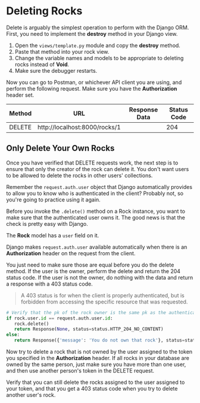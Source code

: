 # Deleting Rocks

Delete is arguably the simplest operation to perform with the Django ORM. First, you need to implement the **destroy** method in your Django view.

1. Open the `views/template.py` module and copy the **destroy** method.
2. Paste that method into your rock view.
3. Change the variable names and models to be appropriate to deleting rocks instead of **Void**.
4. Make sure the debugger restarts.

Now you can go to Postman, or whichever API client you are using, and perform the following request. Make sure you have the **Authorization** header set.

| Method | URL | Response Data | Status Code |
|--|--|--|--|
| DELETE | http://localhost:8000/rocks/1 |  | 204 |

## Only Delete Your Own Rocks

Once you have verified that DELETE requests work, the next step is to ensure that only the creator of the rock can delete it. You don't want users to be allowed to delete the rocks in other users' collections.

Remember the `request.auth.user` object that Django automatically provides to allow you to know who is authenticated in the client? Probably not, so you're going to practice using it again.

Before you invoke the `.delete()` method on a Rock instance, you want to make sure that the authenticated user owns it. The good news is that the check is pretty easy with Django.

The **Rock** model has a `user` field on it.

Django makes `request.auth.user` available automatically when there is an **Authorization** header on the request from the client.

You just need to make sure those are equal before you do the delete method. If the user is the owner, perform the delete and return the 204 status code. If the user is not the owner, do nothing with the data and return a response with a 403 status code.

> A 403 status is for when the client is properly authenticated, but is forbidden from accessing the specific resource that was requested.

```py
# Verify that the pk of the rock owner is the same pk as the authenticated user
if rock.user.id == request.auth.user.id:
   rock.delete()
   return Response(None, status=status.HTTP_204_NO_CONTENT)
else:
   return Response({'message': 'You do not own that rock'}, status=status.HTTP_403_FORBIDDEN)
```

Now try to delete a rock that is not owned by the user assigned to the token you specified in the **Authorization** header. If all rocks in your database are owned by the same person, just make sure you have more than one user, and then use another person's token in the DELETE request.

Verify that you can still delete the rocks assigned to the user assigned to your token, and that you get a 403 status code when you try to delete another user's rock.
